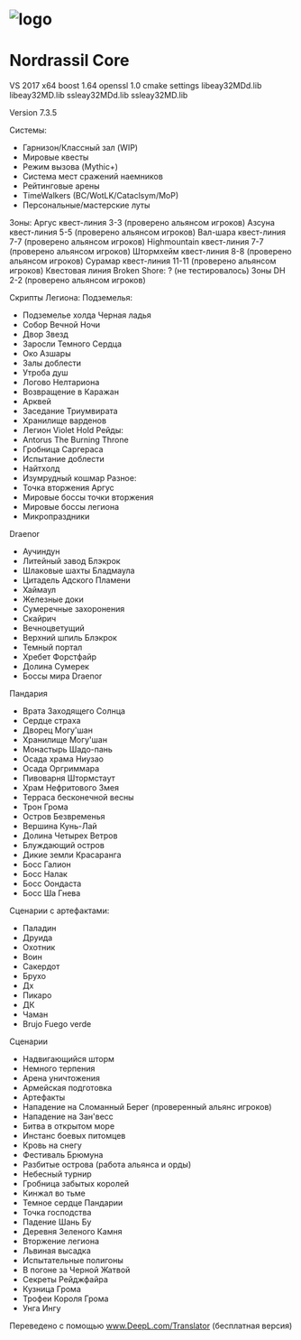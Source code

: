 # ![logo](https://github.com/Devir7/Legion_Proyect/blob/V2/icono-Nordrassil-Gold.png)
# Nordrassil Core 
VS 2017 x64
boost 1.64
openssl 1.0
cmake settings libeay32MDd.lib libeay32MD.lib  ssleay32MDd.lib ssleay32MD.lib

Version 7.3.5 

Системы:
- Гарнизон/Классный зал (WIP)
- Мировые квесты
- Режим вызова (Mythic+)
- Система мест сражений наемников
- Рейтинговые арены
- TimeWalkers (BC/WotLK/Cataclsym/MoP)
- Персональные/мастерские луты


Зоны:
Аргус квест-линия 3-3 (проверено альянсом игроков)
Азсуна квест-линия 5-5 (проверено альянсом игроков)
Вал-шара квест-линия 7-7 (проверено альянсом игроков)
Highmountain квест-линия 7-7 (проверено альянсом игроков)
Штормхейм квест-линия 8-8 (проверено альянсом игроков)
Сурамар квест-линия 11-11 (проверено альянсом игроков)
Квестовая линия Broken Shore: ? (не тестировалось)
Зоны DH 2-2 (проверено альянсом игроков)

Скрипты Легиона:
Подземелья:
- Подземелье холда Черная ладья
- Собор Вечной Ночи
- Двор Звезд
- Заросли Темного Сердца
- Око Азшары
- Залы доблести
- Утроба душ
- Логово Нелтариона
- Возвращение в Каражан
- Арквей
- Заседание Триумвирата
- Хранилище варденов
- Легион Violet Hold
Рейды:
- Antorus The Burning Throne
- Гробница Саргераса
- Испытание доблести
- Найтхолд
- Изумрудный кошмар
Разное:
- Точка вторжения Аргус
- Мировые боссы точки вторжения
- Мировые боссы легиона
- Микропраздники


Draenor
- Аучиндун
- Литейный завод Блэкрок
- Шлаковые шахты Бладмаула
- Цитадель Адского Пламени
- Хаймаул
- Железные доки
- Сумеречные захоронения
- Скайрич
- Вечноцветущий
- Верхний шпиль Блэкрок
- Темный портал
- Хребет Форстфайр
- Долина Сумерек
- Боссы мира Draenor

Пандария
- Врата Заходящего Солнца
- Сердце страха
- Дворец Могу'шан
- Хранилище Могу'шан
- Монастырь Шадо-пань
- Осада храма Ниузао
- Осада Оргриммара
- Пивоварня Штормстаут
- Храм Нефритового Змея
- Терраса бесконечной весны
- Трон Грома
- Остров Безвременья
- Вершина Кунь-Лай
- Долина Четырех Ветров
- Блуждающий остров
- Дикие земли Красаранга
- Босс Галион
- Босс Налак
- Босс Оондаста
- Босс Ша Гнева

Сценарии с артефактами:
- Паладин
- Друида
- Охотник
- Воин
- Сакердот 
- Брухо
- Дх
- Пикаро
- ДК
- Чаман 
- Brujo Fuego verde

Сценарии
- Надвигающийся шторм
- Немного терпения
- Арена уничтожения
- Армейская подготовка
- Артефакты
- Нападение на Сломанный Берег (проверенный альянс игроков)
- Нападение на Зан'весс
- Битва в открытом море
- Инстанс боевых питомцев
- Кровь на снегу
- Фестиваль Брюмуна
- Разбитые острова (работа альянса и орды)
- Небесный турнир
- Гробница забытых королей
- Кинжал во тьме
- Темное сердце Пандарии
- Точка господства
- Падение Шань Бу
- Деревня Зеленого Камня
- Вторжение легиона
- Львиная высадка
- Испытательные полигоны
- В погоне за Черной Жатвой
- Секреты Рейджфайра
- Кузница Грома
- Трофеи Короля Грома
- Унга Ингу


Переведено с помощью www.DeepL.com/Translator (бесплатная версия)
